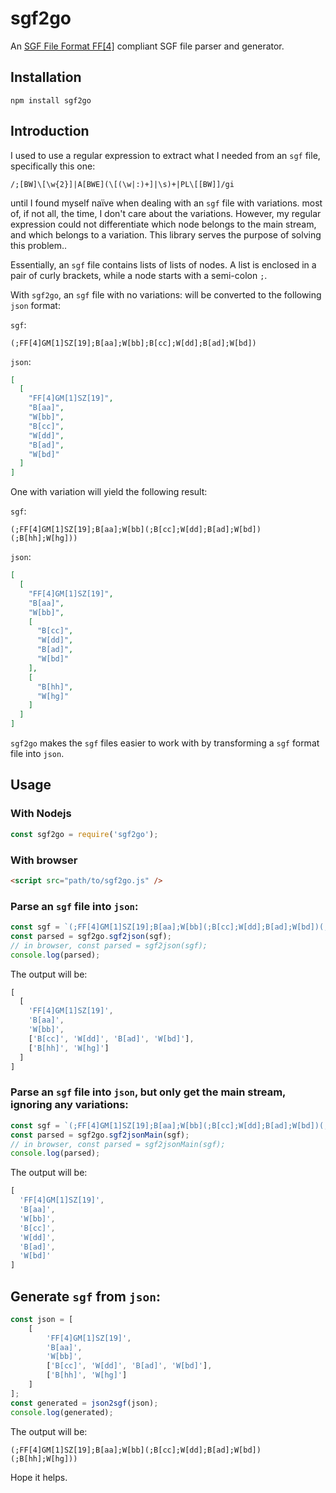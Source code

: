 sgf2go
============
An [SGF File Format FF[4]](http://www.red-bean.com/sgf/) compliant SGF file parser and generator.

## Installation

`npm install sgf2go`

## Introduction

I used to use a regular expression to extract what I needed from an `sgf` file, specifically this one: 
```regexp
/;[BW]\[\w{2}]|A[BWE](\[(\w|:)+]|\s)+|PL\[[BW]]/gi
``` 
until I found myself naïve when dealing with an `sgf` file with 
variations. most of, if not all, the time, I don't care about the variations. However, my regular expression could not
differentiate which node belongs to the main stream, and which belongs to a variation. This library serves the purpose
of solving this problem..

Essentially, an `sgf` file contains lists of lists of nodes. A list is enclosed in a pair of curly brackets, while a
node starts with a semi-colon `;`.

With `sgf2go`, an `sgf` file with no variations: will be converted to the following `json` format:

`sgf`:
```sgf
(;FF[4]GM[1]SZ[19];B[aa];W[bb];B[cc];W[dd];B[ad];W[bd])
```
`json`:
```json
[
  [
    "FF[4]GM[1]SZ[19]",
    "B[aa]",
    "W[bb]",
    "B[cc]",
    "W[dd]",
    "B[ad]",
    "W[bd]"
  ]
]
```

One with variation will yield the following result:

`sgf`:
```sgf
(;FF[4]GM[1]SZ[19];B[aa];W[bb](;B[cc];W[dd];B[ad];W[bd])
(;B[hh];W[hg]))
```
`json`:
```json
[
  [
    "FF[4]GM[1]SZ[19]",
    "B[aa]",
    "W[bb]",
    [
      "B[cc]",
      "W[dd]",
      "B[ad]",
      "W[bd]"
    ],
    [
      "B[hh]",
      "W[hg]"
    ]
  ]
]
```

 
`sgf2go` makes the `sgf` files easier to work with by transforming a `sgf` format file into `json`.

## Usage

### With Nodejs
```javascript
const sgf2go = require('sgf2go');
```

### With browser
```html
<script src="path/to/sgf2go.js" />
```

### Parse an `sgf` file into `json`:
```javascript
const sgf = `(;FF[4]GM[1]SZ[19];B[aa];W[bb](;B[cc];W[dd];B[ad];W[bd])(;B[hh];W[hg]))`;
const parsed = sgf2go.sgf2json(sgf);
// in browser, const parsed = sgf2json(sgf);
console.log(parsed);
```

The output will be:
```javascript
[ 
  [ 
    'FF[4]GM[1]SZ[19]',
    'B[aa]',
    'W[bb]',
    ['B[cc]', 'W[dd]', 'B[ad]', 'W[bd]'],
    ['B[hh]', 'W[hg]'] 
  ] 
]
```

### Parse an `sgf` file into `json`, but only get the main stream, ignoring any variations:
```javascript
const sgf = `(;FF[4]GM[1]SZ[19];B[aa];W[bb](;B[cc];W[dd];B[ad];W[bd])(;B[hh];W[hg]))`;
const parsed = sgf2go.sgf2jsonMain(sgf);
// in browser, const parsed = sgf2jsonMain(sgf);
console.log(parsed);
```

The output will be:
```javascript
[ 
  'FF[4]GM[1]SZ[19]',
  'B[aa]',
  'W[bb]',
  'B[cc]',
  'W[dd]',
  'B[ad]',
  'W[bd]' 
]
```

## Generate `sgf` from `json`:
```javascript
const json = [
    [
        'FF[4]GM[1]SZ[19]',
        'B[aa]',
        'W[bb]',
        ['B[cc]', 'W[dd]', 'B[ad]', 'W[bd]'],
        ['B[hh]', 'W[hg]']
    ]
];
const generated = json2sgf(json);
console.log(generated);
```

The output will be:
```sgf
(;FF[4]GM[1]SZ[19];B[aa];W[bb](;B[cc];W[dd];B[ad];W[bd])(;B[hh];W[hg]))
```

Hope it helps.